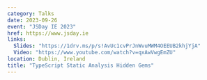 ```yaml
---
category: Talks
date: 2023-09-26
event: "JSDay IE 2023"
href: https://www.jsday.ie
links:
  Slides: "https://1drv.ms/p/s!AvUc1cvPrJnWvuMWM4OEEUB2khjYjA"
  Video: "https://www.youtube.com/watch?v=qxAwVwgEmZU"
location: Dublin, Ireland
title: "TypeScript Static Analysis Hidden Gems"
---
```

